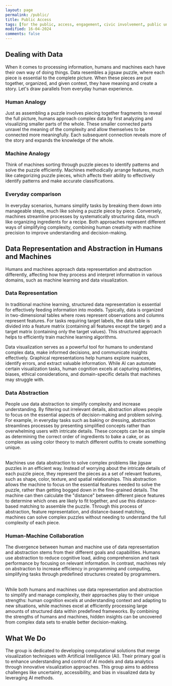 ```yaml
---
layout: page
permalink: /public/
title: Public Access
tags: [for the public, access, engagement, civic involvement, public understanding of science, group, public information, public outreach, representation, abstraction, data]
modified: 16-04-2024
comments: false
---
```


## Dealing with Data 
When it comes to processing information, humans and machines each have their own way of doing things. Data resembles a jigsaw puzzle, where each piece is essential to the complete picture. When these pieces are put together, organized, and given context, they have meaning and create a story. Let's draw parallels from everyday human experience.

### Human Analogy
Just as assembling a puzzle involves piecing together fragments to reveal the full picture, humans approach complex data by first analyzing and visualizing smaller parts of the whole. These smaller connected parts unravel the meaning of the complexity and allow themselves to be connected more meaningfully. Each subsequent connection reveals more of the story and expands the knowledge of the whole.

### Machine Analogy
Think of machines sorting through puzzle pieces to identify patterns and solve the puzzle efficiently. Machines methodically arrange features, much like categorizing puzzle pieces, which affects their ability to effectively identify patterns and make accurate classifications.

### Everyday comparison
In everyday scenarios, humans simplify tasks by breaking them down into manageable steps, much like solving a puzzle piece by piece. Conversely, machines streamline processes by systematically structuring data, much like organizing ingredients for a recipe. Both approaches represent different ways of simplifying complexity, combining human creativity with machine precision to improve understanding and decision-making.

## Data Representation and Abstraction in Humans and Machines
Humans and machines approach data representation and abstraction differently, affecting how they process and interpret information in various domains, such as machine learning and data visualization.

### Data Representation
In traditional machine learning, structured data representation is essential for effectively feeding information into models. Typically, data is organized in two-dimensional tables where rows represent observations and columns represent features. For tasks requiring target labels, the data table is divided into a feature matrix (containing all features except the target) and a target matrix (containing only the target values). This structured approach helps to efficiently train machine learning algorithms.

Data visualization serves as a powerful tool for humans to understand complex data, make informed decisions, and communicate insights effectively. Graphical representations help humans explore nuances, identify errors, and extract valuable information. While AI can automate certain visualization tasks, human cognition excels at capturing subtleties, biases, ethical considerations, and domain-specific details that machines may struggle with.

### Data Abstraction
People use data abstraction to simplify complexity and increase understanding. By filtering out irrelevant details, abstraction allows people to focus on the essential aspects of decision-making and problem solving. For example, in everyday tasks such as baking or dressing, abstraction streamlines processes by presenting simplified concepts rather than overwhelming users with intricate details. These concepts can be as simple as determining the correct order of ingredients to bake a cake, or as complex as using color theory to match different outfits to create something unique. <br/>
<br/>

Machines use data abstraction to solve complex problems like jigsaw puzzles in an efficient way. Instead of worrying about the intricate details of each puzzle piece, they represent the pieces as a set of relevant features, such as shape, color, texture, and spatial relationships. This abstraction allows the machine to focus on the essential features needed to solve the puzzle, rather than getting bogged down in the fine-grained details. The machine can then calculate the "distance" between different piece features to determine which ones are likely to fit together, and use this distance-based matching to assemble the puzzle. Through this process of abstraction, feature representation, and distance-based matching, machines can solve complex puzzles without needing to understand the full complexity of each piece.


### Human-Machine Collaboration
The divergence between human and machine use of data representation and abstraction stems from their different goals and capabilities. Humans use abstraction to reduce cognitive load, aiding comprehension and task performance by focusing on relevant information. In contrast, machines rely on abstraction to increase efficiency in programming and computing, simplifying tasks through predefined structures created by programmers. <br/>
<br/>

While both humans and machines use data representation and abstraction to simplify and manage complexity, their approaches play to their unique strengths: human cognition excels at understanding context and adapting to new situations, while machines excel at efficiently processing large amounts of structured data within predefined frameworks. By combining the strengths of humans and machines, hidden insights can be uncovered from complex data sets to enable better decision-making.

## What We Do
The group is dedicated to developing computational solutions that merge visualization techniques with Artificial Intelligence (AI). Their primary goal is to enhance understanding and control of AI models and data analytics through innovative visualization approaches. This group aims to address challenges like uncertainty, accessibility, and bias in visualized data by leveraging AI methods.


